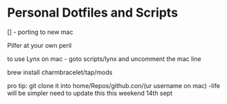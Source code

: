 # Personal Dotfiles and Scripts

[] - porting to new mac 

Pilfer at your own peril


to use Lynx on mac - goto scripts/lynx and uncomment the mac line

brew install charmbracelet/tap/mods

pro tip: git clone it into home/Repos/github.con/(ur username on mac) -life will be simpler
need to update this this weekend 14th sept
